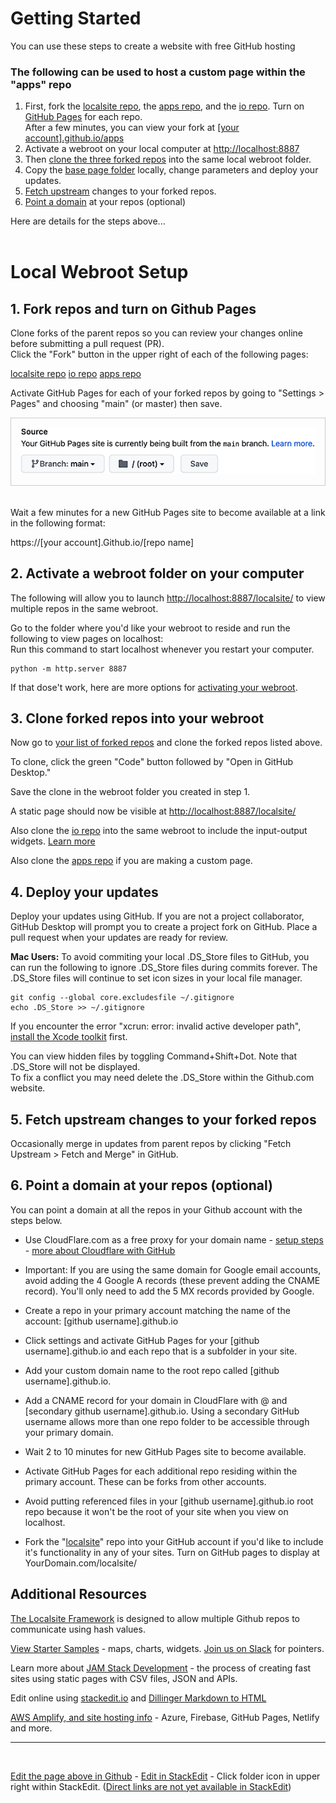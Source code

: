 # Getting Started  

You can use these steps to create a website with free GitHub hosting  

<!--

	Not using curretnly, made a physcial copy instead
	https://github.com/ModelGeorgia/io/compare/master...modelearth:master

	Removed domain model.georgia.org from GitHub pages.

	https://github.com/modelearth/localsite/compare/master...localsite:master

	Georgia Data
	https://github.com/GeorgiaData/io/compare/master...modelearth:master
	https://github.com/GeorgiaData/localsite/compare/master...modelearth:master
-->

### The following can be used to host a custom page within the "apps" repo

1. First, fork the [localsite repo](https://github.com/modelearth/localsite), the [apps repo](https://github.com/modelearth/apps), and the [io repo](https://github.com/modelearth/io).  Turn on [GitHub Pages](#github-pages) for each repo.  
After a few minutes, you can view your fork at [[your account].github.io/apps](https://modelearth.github.io/apps)  
2. Activate a webroot on your local computer at [http://localhost:8887](http://localhost:8887/)
3. Then [clone the three forked repos](#clone) into the same local webroot folder.
4. Copy the [base page folder](../../apps/base/) locally, change parameters and deploy your updates.
5. [Fetch upstream](#fetch-upstream) changes to your forked repos.
6. [Point a domain](#domain) at your repos (optional)

Here are details for the steps above...<br><br>


# Local Webroot Setup


<section id="github-pages"></section>

## 1. Fork repos and turn on Github Pages 

Clone forks of the parent repos so you can review your changes online before submitting a pull request (PR).  
Click the "Fork" button in the upper right of each of the following pages:   

[localsite repo](https://github.com/modelearth/localsite)
[io repo](https://github.com/modelearth/io)
[apps repo](https://github.com/modelearth/apps)

Activate GitHub Pages for each of your forked repos by going to "Settings > Pages" and choosing "main" (or master) then save.

<div style="border:1px solid #ccc; padding:15px; display:inline-block; margin-bottom:20px">
<img src="img/github-pages.png">
</div>

Wait a few minutes for a new GitHub Pages site to become available at a link in the following format:

https://[your account].Github.io/[repo name]  


## 2. Activate a webroot folder on your computer

The following will allow you to launch [http://localhost:8887/localsite/](http://localhost:8887/localsite/) to view multiple repos in the same webroot.

Go to the folder where you'd like your webroot to reside and run the following to view pages on localhost:  
Run this command to start localhost whenever you restart your computer.

	python -m http.server 8887

If that dose't work, here are more options for [activating your webroot](activate-webroot).


<section id="clone"></section>

## 3. Clone forked repos into your webroot

Now go to [your list of forked repos](https://github.com/modelearth?tab=repositories) and clone the forked repos listed above.

To clone, click the green "Code" button followed by "Open in GitHub Desktop."

Save the clone in the webroot folder you created in step 1.  

A static page should now be visible at [http://localhost:8887/localsite/](http://localhost:8887/localsite/)  

Also clone the <a href='https://github.com/modelearth/io/'>io repo</a> into the same webroot to include the input-output widgets. [Learn more](../../../io/charts/)    

Also clone the <a href='https://github.com/modelearth/apps/'>apps repo</a> if you are making a custom page.  


## 4. Deploy your updates

Deploy your updates using GitHub. If you are not a project collaborator, GitHub Desktop will prompt you to create a project fork on GitHub. Place a pull request when your updates are ready for review.  

<!--
- <a href='https://github.com/modelearth/io'>io</a> - overview
- <a href='https://github.com/georgiadata/smartdata'>smartdata</a> - data

A 404 error will occur for the private smartdata folder if you are not a collaborator. 
-->

<!--
## 4. Update markdown pages

Add notes and links in the README.md files which are pulled into index.html pages.  

- [Bioeconomy Planner - BEA](../../bea)  
- [Industry Impact](../../industries)  
- [Localization - Places](../../places)  
-->

<!--
## 5. Update dataset layouts

Use a Google Sheet or CSV file to [prototype a list or chart](../dataset) and update [EEIO Widgets](https://model.earth/io/charts/) that load from JSON files generated by the USEEIO API.  
-->

<!--
1. [Set up crowdsourced editing](../../../crowdsource/editor) of data for lists and maps.

1. Copy the "starter" folder inside community and give it the name of your community or module.
-->


**Mac Users:** To avoid commiting your local .DS\_Store files to GitHub, you can run the following to ignore .DS\_Store files during commits forever. The .DS\_Store files will continue to set icon sizes in your local file manager.   
 
<!-- Avoid .DS_Store file creation over network connections (article from 2011, confirm this still occurs)
	https://support.apple.com/en-us/HT1629 -->
	git config --global core.excludesfile ~/.gitignore  
	echo .DS_Store >> ~/.gitignore

If you encounter the error "xcrun: error: invalid active developer path", [install the Xcode toolkit](https://ma.ttias.be/mac-os-xcrun-error-invalid-active-developer-path-missing-xcrun/) first.  

You can view hidden files by toggling Command+Shift+Dot. Note that .DS_Store will not be displayed.<br>
To fix a conflict you may need delete the .DS_Store within the Github.com website.  


<section id="fetch-upstream"></section>

## 5. Fetch upstream changes to your forked repos

Occasionally merge in updates from parent repos by clicking "Fetch Upstream > Fetch and Merge" in GitHub.

<!--
In the old days you had to do the following:

- On your forked repo: Click Compare 
- Flip the order. (Pick a third repo temporarily because if the two match a warning occurs.)
- Create pull request > Give the pull request a title 
- Create pull request (again) 
- Merge pull request (scroll down) > Confirm merge.  

[Images of steps for updating your fork](https://stackoverflow.com/questions/20984802/how-can-i-keep-my-fork-in-sync-without-adding-a-separate-remote/21131381#21131381)

-->

<section id="domain"></section>

## 6. Point a domain at your repos (optional)

You can point a domain at all the repos in your Github account with the steps below.  


- Use CloudFlare.com as a free proxy for your domain name - [setup steps](cloudflare/) - [more about Cloudflare with GitHub](https://www.toptal.com/github/unlimited-scale-web-hosting-github-pages-cloudflare)  
- Important: If you are using the same domain for Google email accounts, avoid adding the 4 Google A records (these prevent adding the CNAME record). You'll only need to add the 5 MX records provided by Google.  
- Create a repo in your primary account matching the name of the account: [github username].github.io  
- Click settings and activate GitHub Pages for your [github username].github.io and each repo that is a subfolder in your site.  
- Add your custom domain name to the root repo called [github username].github.io.  
- Add a CNAME record for your domain in CloudFlare with @ and [secondary github username].github.io. Using a secondary GitHub username allows more than one repo folder to be accessible through your primary domain.   

- Wait 2 to 10 minutes for new GitHub Pages site to become available.
- Activate GitHub Pages for each additional repo residing within the primary account. These can be forks from other accounts.  
- Avoid putting referenced files in your [github username].github.io root repo because it won't be the root of your site when you view on localhost.  
- Fork the "[localsite](https://github.com/modelearth/localsite/)" repo into your GitHub account if you'd like to include it's functionality in any of your sites. Turn on GitHub pages to display at YourDomain.com/localsite/  


## Additional Resources

<a href="https://neighborhood.org/localsite/">The Localsite Framework</a> is designed to allow multiple Github repos to communicate using hash values.  

<a href="../../community/start/">View Starter Samples</a> - maps, charts, widgets.  <a href="../../community/challenge/meetups/">Join us on Slack</a> for pointers.  

Learn more about [JAM Stack Development](https://jamstack.org) - the process of creating fast sites using static pages with CSV files, JSON and APIs.  

Edit online using [stackedit.io](https://stackedit.io/) and [Dillinger Markdown to HTML](https://dillinger.io/)  

[AWS Amplify, and site hosting info](https://model.earth/aws/amplify/) - Azure, Firebase, GitHub Pages, Netlify and more.

---
<br>

[Edit the page above in Github](https://github.com/modelearth/localsite/blob/master/start/README.md) - [Edit in StackEdit](https://stackedit.io/app#providerId=githubWorkspace&owner=localsite&repo=localsite&branch=) - Click folder icon in upper right within StackEdit. ([Direct links are not yet available in StackEdit](https://community.stackedit.io/t/open-file-from-github-using-a-link/495))






